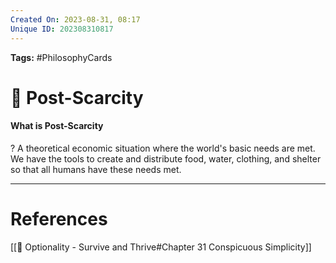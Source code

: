 ```yaml
---
Created On: 2023-08-31, 08:17
Unique ID: 202308310817
---
```

**Tags:** #PhilosophyCards 

# 🌾 Post-Scarcity

#### What is Post-Scarcity
?
A theoretical economic situation where the world's basic needs are met. We have the tools to create and distribute food, water, clothing, and shelter so that all humans have these needs met.
<!--SR:!2024-04-12,157,290-->


---
# References
[[📗 Optionality - Survive and Thrive#Chapter 31 Conspicuous Simplicity]]